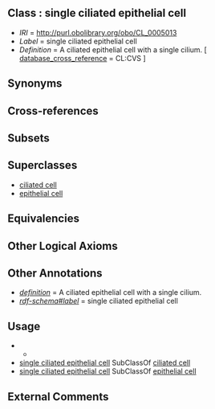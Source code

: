 
## Class : single ciliated epithelial cell

 * *IRI* = http://purl.obolibrary.org/obo/CL_0005013
 * *Label* = single ciliated epithelial cell
 * *Definition* = A ciliated epithelial cell with a single cilium. [ [database_cross_reference](../../ef/oboInOwl#hasDbXref.md) = CL:CVS ]

## Synonyms


## Cross-references


## Subsets


## Superclasses

 * [ciliated cell](../../CL/64/CL_0000064.md)
 * [epithelial cell](../../CL/66/CL_0000066.md)

## Equivalencies


## Other Logical Axioms


## Other Annotations

 * *[definition](../../IAO/15/IAO_0000115.md)* = A ciliated epithelial cell with a single cilium.
 * *[rdf-schema#label](../../el/rdf-schema#label.md)* = single ciliated epithelial cell

## Usage

 * -
 * [single ciliated epithelial cell](../../CL/13/CL_0005013.md) SubClassOf [ciliated cell](../../CL/64/CL_0000064.md)
 * [single ciliated epithelial cell](../../CL/13/CL_0005013.md) SubClassOf [epithelial cell](../../CL/66/CL_0000066.md)

## External Comments


